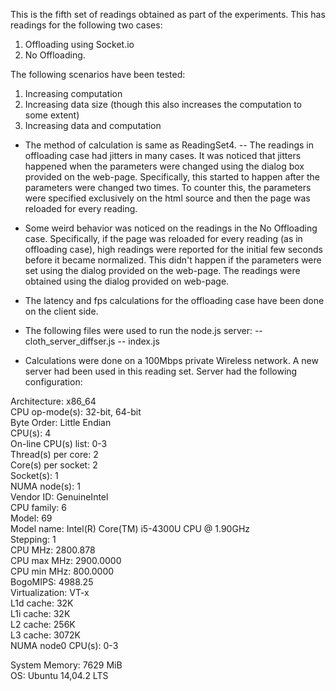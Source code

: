 
This is the fifth set of readings obtained as part of the experiments.
This has readings for the following two cases:

1. Offloading using Socket.io
2. No Offloading.

The following scenarios have been tested:

1. Increasing computation
2. Increasing data size (though this also increases the computation to some extent)
3. Increasing data and computation

- The method of calculation is same as ReadingSet4.
-- The readings in offloading case had jitters in many cases. It was noticed that jitters
happened when the parameters were changed using the dialog box provided on the web-page.
Specifically, this started to happen after the parameters were changed two times. To counter this,
the parameters were specified exclusively on the html source and then the page was reloaded for 
every reading.
- Some weird behavior was noticed on the readings in the No Offloading case. Specifically, if the 
page was reloaded for every reading (as in offloading case), high readings were reported for the initial
few seconds before it became normalized. This didn't happen if the parameters were set using the dialog
provided on the web-page. The readings were obtained using the dialog provided on web-page.
- The latency and fps calculations for the offloading case have been done on the client side.
- The following files were used to run the node.js server:
-- cloth_server_diffser.js
-- index.js

- Calculations were done on a 100Mbps private Wireless network. 
A new server had been used in this reading set. Server had the following configuration:

Architecture:          x86_64    
CPU op-mode(s):        32-bit, 64-bit     
Byte Order:            Little Endian    
CPU(s):                4     
On-line CPU(s) list:   0-3     
Thread(s) per core:    2    
Core(s) per socket:    2    
Socket(s):             1    
NUMA node(s):          1    
Vendor ID:             GenuineIntel    
CPU family:            6     
Model:                 69    
Model name:            Intel(R) Core(TM) i5-4300U CPU @ 1.90GHz    
Stepping:              1    
CPU MHz:               2800.878     
CPU max MHz:           2900.0000    
CPU min MHz:           800.0000    
BogoMIPS:              4988.25    
Virtualization:        VT-x    
L1d cache:             32K    
L1i cache:             32K    
L2 cache:              256K    
L3 cache:              3072K     
NUMA node0 CPU(s):     0-3     

System Memory:	       7629 MiB    
OS:    		       Ubuntu 14,04.2 LTS     
